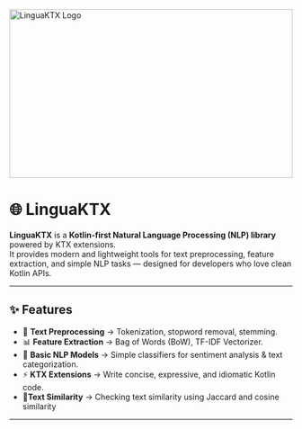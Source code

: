 <img src="https://github.com/user-attachments/assets/67e19eb6-830a-44f6-ac28-552a64367922" alt="LinguaKTX Logo" width="100%" height="300"/>

# 🌐 LinguaKTX

**LinguaKTX** is a **Kotlin-first Natural Language Processing (NLP) library** powered by KTX extensions.  
It provides modern and lightweight tools for text preprocessing, feature extraction, and simple NLP tasks — designed for developers who love clean Kotlin APIs.  

---

## ✨ Features
- 📝 **Text Preprocessing** → Tokenization, stopword removal, stemming.  
- 📊 **Feature Extraction** → Bag of Words (BoW), TF-IDF Vectorizer.  
- 🤖 **Basic NLP Models** → Simple classifiers for sentiment analysis & text categorization.  
- ⚡ **KTX Extensions** → Write concise, expressive, and idiomatic Kotlin code.
- 📄**Text Similarity** → Checking text similarity using Jaccard and cosine similarity
---
